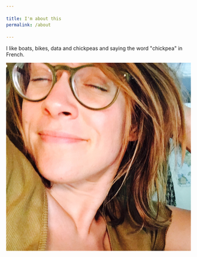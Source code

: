 ```yaml
---

title: I'm about this
permalink: /about

---
```


I like boats, bikes, data and chickpeas and saying the word "chickpea" in French.

![](kate.jpg)
